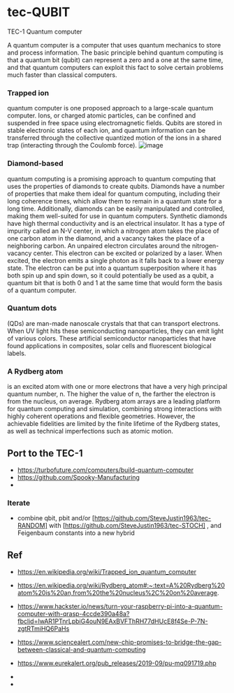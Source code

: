 # tec-QUBIT
TEC-1 Quantum computer

A quantum computer is a computer that uses quantum mechanics to store and process information. The basic principle behind quantum computing is that a quantum bit (qubit) can represent a zero and a one at the same time, and that quantum computers can exploit this fact to solve certain problems much faster than classical computers.

### Trapped ion 
quantum computer is one proposed approach to a large-scale quantum computer. Ions, or charged atomic particles, can be confined and suspended in free space using electromagnetic fields. Qubits are stored in stable electronic states of each ion, and quantum information can be transferred through the collective quantized motion of the ions in a shared trap (interacting through the Coulomb force).
![image](https://user-images.githubusercontent.com/58069246/168207454-cc6a2071-af5d-4573-9c68-e3f67c1d8f4c.png)


 
### Diamond-based 
quantum computing is a promising approach to quantum computing that uses the properties of diamonds to create qubits. Diamonds have a number of properties that make them ideal for quantum computing, including their long coherence times, which allow them to remain in a quantum state for a long time. Additionally, diamonds can be easily manipulated and controlled, making them well-suited for use in quantum computers. Synthetic diamonds have high thermal conductivity and is an electrical insulator. It has a type of impurity called an N-V center, in which a nitrogen atom takes the place of one carbon atom in the diamond, and a vacancy takes the place of a neighboring carbon. An unpaired electron circulates around the nitrogen-vacancy center. This electron can be excited or polarized by a laser.  When excited, the electron emits a single photon as it falls back to a lower energy state. The electron can be put into a quantum superposition where it has both spin up and spin down, so it could potentially be used as a qubit, a quantum bit that is both 0 and 1 at the same time that would form the basis of a quantum computer.


### Quantum dots 
(QDs) are man-made nanoscale crystals that that can transport electrons. When UV light hits these semiconducting nanoparticles, they can emit light of various colors. These artificial semiconductor nanoparticles that have found applications in composites, solar cells and fluorescent biological labels.

### A Rydberg atom 
is an excited atom with one or more electrons that have a very high principal quantum number, n. The higher the value of n, the farther the electron is from the nucleus, on average. Rydberg atom arrays are a leading platform for quantum computing and simulation, combining strong interactions with highly coherent operations and flexible geometries. However, the achievable fidelities are limited by the finite lifetime of the Rydberg states, as well as technical imperfections such as atomic motion.



## Port to the TEC-1
- https://turbofuture.com/computers/build-quantum-computer
- https://github.com/Spooky-Manufacturing
- 

### Iterate
- combine qbit, pbit and/or [https://github.com/SteveJustin1963/tec-RANDOM] with [https://github.com/SteveJustin1963/tec-STOCH] , and Feigenbaum constants into a new hybrid


## Ref
- https://en.wikipedia.org/wiki/Trapped_ion_quantum_computer
- https://en.wikipedia.org/wiki/Rydberg_atom#:~:text=A%20Rydberg%20atom%20is%20an,from%20the%20nucleus%2C%20on%20average.

- https://www.hackster.io/news/turn-your-raspberry-pi-into-a-quantum-computer-with-qrasp-4ccde390a48a?fbclid=IwAR1PTnrLpbiG4ouN9EAxBVFThRH77dHUcE8f4Se-P-7N-zgtRTmiHQ6PaHs
- https://www.sciencealert.com/new-chip-promises-to-bridge-the-gap-between-classical-and-quantum-computing
- https://www.eurekalert.org/pub_releases/2019-09/pu-mq091719.php
- 


- 
